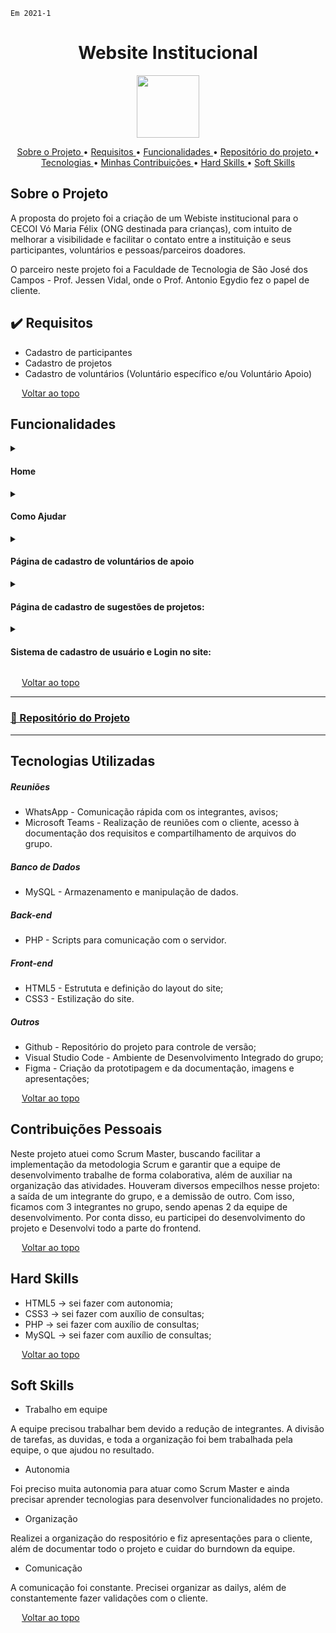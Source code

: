 `Em 2021-1`

<span id="topo">
<h1 align="center"><b>Website Institucional</h1></b>

<p align="center"> 
   <img src="https://github.com/user-attachments/assets/d45536a5-481b-4259-a4ba-a8aee05a104c" width="100" height="100">
</p>

<p align="center">
  <a href ="#sobre-o-projeto"> Sobre o Projeto </a>  • 
  <a href ="#requisitos">Requisitos </a>  • 
  <a href ="#funcionalidades">Funcionalidades </a>  • 
  <a href ="#repositorio"> Repositório do projeto </a>  • 
  <a href ="#tecnologias-utilizadas"> Tecnologias </a>  •
  <a href ="#contribuições"> Minhas Contribuições </a>  •
  <a href ="#hard-skills"> Hard Skills </a> •
  <a href ="#soft-skills"> Soft Skills </a>
 
</p>

<span id="sobre-o-projeto">

## Sobre o Projeto

A proposta do projeto foi a criação de um Webiste institucional para o CECOI Vó Maria Félix (ONG destinada para crianças), com intuito de melhorar a visibilidade e facilitar o contato entre a instituição e seus participantes, voluntários e pessoas/parceiros doadores.

O parceiro neste projeto foi a Faculdade de Tecnologia de São José dos Campos - Prof. Jessen Vidal, onde o Prof. Antonio Egydio fez o papel de cliente.

<span id="requisitos">

## ✔️ Requisitos

<ul>
<li>Cadastro de participantes</li>
<li>Cadastro de projetos</li>
<li>Cadastro de voluntários (Voluntário específico e/ou Voluntário Apoio)</li>
</ul>
  
<img src="https://cdn-icons-png.flaticon.com/512/959/959208.png" width="14"> [Voltar ao topo](#topo)
   
<span id="funcionalidades">

## Funcionalidades

<details>
  <summary>
    <h4 align="left">Home</h4>
  </summary>
  <img src="https://user-images.githubusercontent.com/79916547/115134003-ffebc980-9fe2-11eb-9bbb-0b48354b9b2f.gif" width="600px">
  
  > GIF animado demonstrando a Página "home"
</details>

<details>
  <summary>
    <h4 align="left">Como Ajudar</h4>
  </summary>
  <img src="https://user-images.githubusercontent.com/79916547/115155638-4a0e9280-a057-11eb-921c-a3aad14c1589.gif" width="600px">

  >Página "Como Ajudar"
</details>

<details>
  <summary>
    <h4 align="left">Página de cadastro de voluntários de apoio</h4>
  </summary>
  <img src="https://user-images.githubusercontent.com/79916547/115017647-36afcb80-9e8d-11eb-8a34-0b1a7e87e553.gif" width="600px">

  >cadastros de voluntários de apoio, de voluntários específicos 
</details>

<details>
  <summary>
    <h4 align="left">Página de cadastro de sugestões de projetos:</h4>
  </summary>
  <img src="https://user-images.githubusercontent.com/79916547/115134810-d71b0280-9fe9-11eb-99ca-8c9ac80e9f7f.gif" width="600px">
</details>

<details>
  <summary>
    <h4 align="left">Sistema de cadastro de usuário e Login no site:</h4>
  </summary>
  <img src="https://user-images.githubusercontent.com/79916547/115157448-af668180-a05f-11eb-8322-b77381055e75.gif" width="600px">
</details>

<img src="https://cdn-icons-png.flaticon.com/512/959/959208.png" width="14"> [Voltar ao topo](#topo)

<span id="repositorio">

---
### [📕 Repositório do Projeto ](https://github.com/douglaswe/Projeto-API)
---

<span id="tecnologias-utilizadas">

## Tecnologias Utilizadas

##### Reuniões
   
  - WhatsApp - Comunicação rápida com os integrantes, avisos;
  - Microsoft Teams - Realização de reuniões com o cliente, acesso à documentação dos requisitos e compartilhamento de arquivos do grupo.
 
##### Banco de Dados
 
   - MySQL - Armazenamento e manipulação de dados.

##### Back-end  
  
  - PHP - Scripts para comunicação com o servidor.

##### Front-end 
 
  - HTML5 - Estrututa e definição do layout do site;
  - CSS3 - Estilização do site.

##### Outros
 
  - Github - Repositório do projeto para controle de versão;
  - Visual Studio Code - Ambiente de Desenvolvimento Integrado do grupo;
  - Figma - Criação da prototipagem e da documentação, imagens e apresentações;
  

<img src="https://cdn-icons-png.flaticon.com/512/959/959208.png" width="14"> [Voltar ao topo](#topo)

<span id="contribuições">

## Contribuições Pessoais
Neste projeto atuei como Scrum Master, buscando facilitar a implementação da metodologia Scrum e garantir que a equipe de desenvolvimento trabalhe de forma colaborativa, além de auxiliar na organização das atividades. Houveram diversos empecilhos nesse projeto: a saída de um integrante do grupo, e a demissão de outro. Com isso, ficamos com 3 integrantes no grupo, sendo apenas 2 da equipe de desenvolvimento. Por conta disso, eu participei do desenvolvimento do projeto e Desenvolvi todo a parte do frontend.

<img src="https://cdn-icons-png.flaticon.com/512/959/959208.png" width="14"> [Voltar ao topo](#topo)

<span id="#hard-skills">

## Hard Skills

* HTML5 → sei fazer com autonomia;
* CSS3 → sei fazer com auxílio de consultas;
* PHP → sei fazer com auxílio de consultas;
* MySQL → sei fazer com auxílio de consultas;

<img src="https://cdn-icons-png.flaticon.com/512/959/959208.png" width="14"> [Voltar ao topo](#topo)

<span id="soft-skills">

## Soft Skills

* Trabalho em equipe
<p> A equipe precisou trabalhar bem devido a redução de integrantes. A divisão de tarefas, as duvidas, e toda a organização foi bem trabalhada pela equipe, o que ajudou no resultado.</p>

* Autonomia
<p>Foi preciso muita autonomia para atuar como Scrum Master e ainda precisar aprender tecnologias para desenvolver funcionalidades no projeto.</p>

* Organização
<p>Realizei a organização do respositório e fiz apresentações para o cliente, além de documentar todo o projeto e cuidar do burndown da equipe.</p>

* Comunicação
<p>A comunicação foi constante. Precisei organizar as dailys, além de constantemente fazer validações com o cliente.</p>


<img src="https://cdn-icons-png.flaticon.com/512/959/959208.png" width="14"> [Voltar ao topo](#topo)